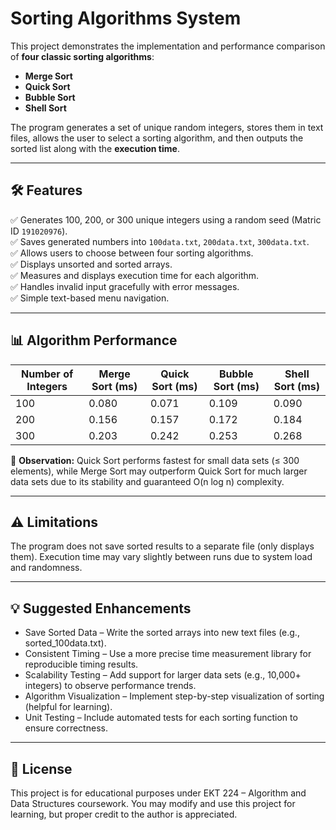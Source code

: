 # Sorting Algorithms System
This project demonstrates the implementation and performance comparison of **four classic sorting algorithms**:  
- **Merge Sort**
- **Quick Sort**
- **Bubble Sort**
- **Shell Sort**

The program generates a set of unique random integers, stores them in text files, allows the user to select a sorting algorithm, and then outputs the sorted list along with the **execution time**.

---

## 🛠 Features
✅ Generates 100, 200, or 300 unique integers using a random seed (Matric ID `191020976`).  
✅ Saves generated numbers into `100data.txt`, `200data.txt`, `300data.txt`.  
✅ Allows users to choose between four sorting algorithms.  
✅ Displays unsorted and sorted arrays.  
✅ Measures and displays execution time for each algorithm.  
✅ Handles invalid input gracefully with error messages.  
✅ Simple text-based menu navigation.  

---

## 📊 Algorithm Performance
| **Number of Integers** | **Merge Sort (ms)** | **Quick Sort (ms)** | **Bubble Sort (ms)** | **Shell Sort (ms)** |
|------------------------|---------------------|---------------------|----------------------|---------------------|
| 100                    | 0.080               | 0.071               | 0.109                | 0.090               |
| 200                    | 0.156               | 0.157               | 0.172                | 0.184               |
| 300                    | 0.203               | 0.242               | 0.253                | 0.268               |
📌 **Observation:** Quick Sort performs fastest for small data sets (≤ 300 elements), while Merge Sort may outperform Quick Sort for much larger data sets due to its stability and guaranteed O(n log n) complexity.

---

## ⚠️ Limitations

The program does not save sorted results to a separate file (only displays them). Execution time may vary slightly between runs due to system load and randomness.

---

## 💡 Suggested Enhancements
- Save Sorted Data – Write the sorted arrays into new text files (e.g., sorted_100data.txt).
- Consistent Timing – Use a more precise time measurement library for reproducible timing results.
- Scalability Testing – Add support for larger data sets (e.g., 10,000+ integers) to observe performance trends.
- Algorithm Visualization – Implement step-by-step visualization of sorting (helpful for learning).
- Unit Testing – Include automated tests for each sorting function to ensure correctness.

---

## 📜 License

This project is for educational purposes under EKT 224 – Algorithm and Data Structures coursework.
You may modify and use this project for learning, but proper credit to the author is appreciated.
